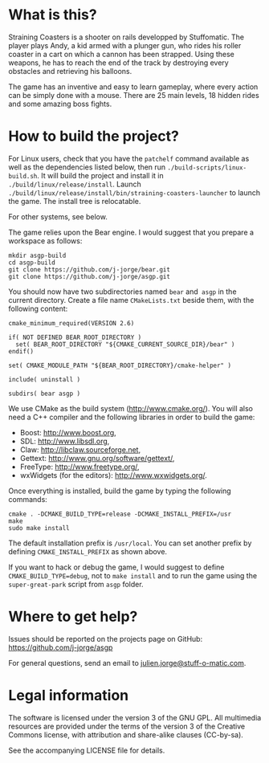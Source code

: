 What is this?
====

Straining Coasters is a shooter on rails developped by
Stuffomatic. The player plays Andy, a kid armed with a plunger gun,
who rides his roller coaster in a cart on which a cannon has been
strapped. Using these weapons, he has to reach the end of the track by
destroying every obstacles and retrieving his balloons.

The game has an inventive and easy to learn gameplay,
where every action can be simply done with a mouse. There are 25 main
levels, 18 hidden rides and some amazing boss fights.

How to build the project?
====

For Linux users, check that you have the `patchelf` command available
as well as the dependencies listed below, then run
`./build-scripts/linux-build.sh`. It will build the project and
install it in `./build/linux/release/install`. Launch
`./build/linux/release/install/bin/straining-coasters-launcher` to
launch the game. The install tree is relocatable.

For other systems, see below.

The game relies upon the Bear engine. I would suggest that you prepare
a workspace as follows:

    mkdir asgp-build
    cd asgp-build
    git clone https://github.com/j-jorge/bear.git
    git clone https://github.com/j-jorge/asgp.git

You should now have two subdirectories named `bear` and` asgp` in the
current directory. Create a file name `CMakeLists.txt` beside them,
with the following content:

    cmake_minimum_required(VERSION 2.6)
    
    if( NOT DEFINED BEAR_ROOT_DIRECTORY )
      set( BEAR_ROOT_DIRECTORY "${CMAKE_CURRENT_SOURCE_DIR}/bear" )
    endif()
    
    set( CMAKE_MODULE_PATH "${BEAR_ROOT_DIRECTORY}/cmake-helper" )
    
    include( uninstall )
    
    subdirs( bear asgp )
  
We use CMake as the build system (http://www.cmake.org/). You will
also need a C++ compiler and the following libraries in order to build
the game:

- Boost: http://www.boost.org,
- SDL: http://www.libsdl.org,
- Claw: http://libclaw.sourceforge.net,
- Gettext: http://www.gnu.org/software/gettext/,
- FreeType: http://www.freetype.org/,
- wxWidgets (for the editors): http://www.wxwidgets.org/.

Once everything is installed, build the game by typing the following
commands:

    cmake . -DCMAKE_BUILD_TYPE=release -DCMAKE_INSTALL_PREFIX=/usr
    make
    sudo make install
    
The default installation prefix is `/usr/local`. You can set another
prefix by defining `CMAKE_INSTALL_PREFIX` as shown above.

If you want to hack or debug the game, I would suggest to define
`CMAKE_BUILD_TYPE=debug`, not to `make install` and to run the game
using the `super-great-park` script from `asgp` folder.

Where to get help?
====

Issues should be reported on the projects page on GitHub:
https://github.com/j-jorge/asgp

For general questions, send an email to julien.jorge@stuff-o-matic.com. 

Legal information
====

The software is licensed under the version 3 of the GNU GPL. All
multimedia resources are provided under the terms of the version 3 of
the Creative Commons license, with attribution and share-alike clauses
(CC-by-sa).

See the accompanying LICENSE file for details.
